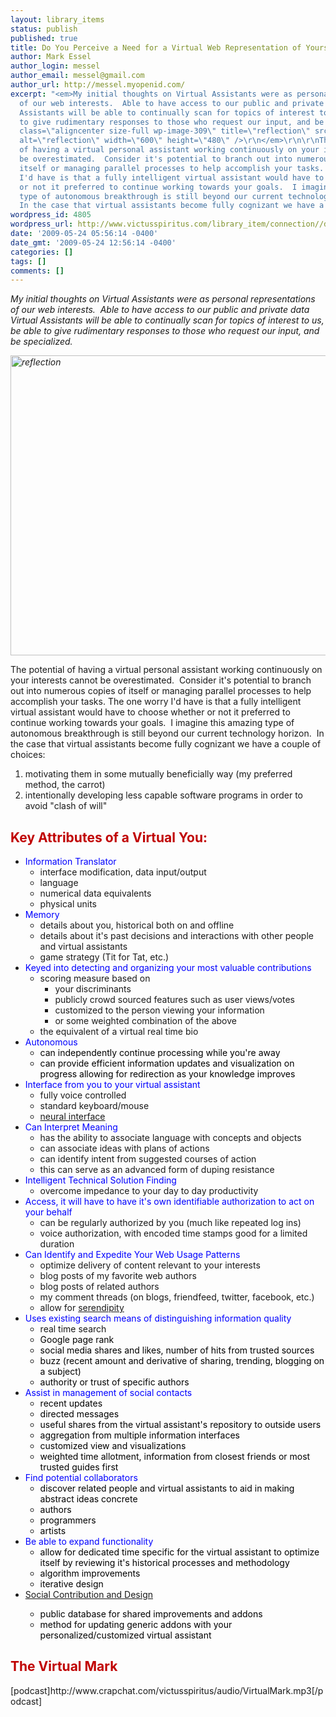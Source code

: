 ```yaml
---
layout: library_items
status: publish
published: true
title: Do You Perceive a Need for a Virtual Web Representation of Yourself?
author: Mark Essel
author_login: messel
author_email: messel@gmail.com
author_url: http://messel.myopenid.com/
excerpt: "<em>My initial thoughts on Virtual Assistants were as personal representations
  of our web interests.  Able to have access to our public and private data Virtual
  Assistants will be able to continually scan for topics of interest to us, be able
  to give rudimentary responses to those who request our input, and be specialized.</em>\r\n\r\n<em><img
  class=\"aligncenter size-full wp-image-309\" title=\"reflection\" src=\"http://www.victusspiritus.com/wp-content/uploads/2009/05/reflection.jpg\"
  alt=\"reflection\" width=\"600\" height=\"480\" />\r\n</em>\r\n\r\nThe potential
  of having a virtual personal assistant working continuously on your interests cannot
  be overestimated.  Consider it's potential to branch out into numerous copies of
  itself or managing parallel processes to help accomplish your tasks. The one worry
  I'd have is that a fully intelligent virtual assistant would have to choose whether
  or not it preferred to continue working towards your goals.  I imagine this amazing
  type of autonomous breakthrough is still beyond our current technology horizon. 
  In the case that virtual assistants become fully cognizant we have a couple of choices:"
wordpress_id: 4805
wordpress_url: http://www.victusspiritus.com/library_item/connection//do-you-perceive-a-need-for-a-virtual-web-representation-of-yourself/
date: '2009-05-24 05:56:14 -0400'
date_gmt: '2009-05-24 12:56:14 -0400'
categories: []
tags: []
comments: []
---
```

<p><em>My initial thoughts on Virtual Assistants were as personal representations of our web interests.  Able to have access to our public and private data Virtual Assistants will be able to continually scan for topics of interest to us, be able to give rudimentary responses to those who request our input, and be specialized.</em></p>
<p><em><img class="aligncenter size-full wp-image-309" title="reflection" src="http://www.victusspiritus.com/wp-content/uploads/2009/05/reflection.jpg" alt="reflection" width="600" height="480" /><br />
</em></p>
<p>The potential of having a virtual personal assistant working continuously on your interests cannot be overestimated.  Consider it's potential to branch out into numerous copies of itself or managing parallel processes to help accomplish your tasks. The one worry I'd have is that a fully intelligent virtual assistant would have to choose whether or not it preferred to continue working towards your goals.  I imagine this amazing type of autonomous breakthrough is still beyond our current technology horizon.  In the case that virtual assistants become fully cognizant we have a couple of choices:<a id="more"></a><a id="more-4805"></a></p>
<ol>
<li>motivating them in some mutually beneficially way (my preferred method, the carrot)</li>
<li>intentionally developing less capable software programs in order to avoid "clash of will"</li>
</ol>
<h2><span style="color: #c00000;">Key Attributes of a Virtual You:</span></h2>
<ul>
<li><span style="color: #0000ff;">Information Translator</span>
<ul>
<li>interface modification, data input/output</li>
<li>language</li>
<li>numerical data equivalents</li>
<li>physical units</li>
</ul>
</li>
<li><span style="color: #0000ff;">Memory </span>
<ul>
<li>details about you, historical both on and offline</li>
<li>details about it's past decisions and interactions with other people and virtual assistants</li>
<li>game strategy (Tit for Tat, etc.)</li>
</ul>
</li>
<li><span style="color: #0000ff;">Keyed into detecting and organizing your most valuable contributions </span>
<ul>
<li>scoring measure based on
<ul>
<li>your discriminants</li>
<li>publicly crowd sourced features such as user views/votes</li>
<li>customized to the person viewing your information</li>
<li>or some weighted combination of the above</li>
</ul>
</li>
<li>the equivalent of a virtual real time bio</li>
</ul>
</li>
<li><span style="color: #0000ff;">Autonomous</span>
<ul>
<li><span style="color: #0000ff;"><span style="color: #000000;">can independently continue processing while you're away</span></span></li>
<li><span style="color: #0000ff;"><span style="color: #000000;">can provide efficient information updates and visualization on progress allowing for redirection as your knowledge improves</span><br />
</span></li>
</ul>
</li>
<li><span style="color: #0000ff;">Interface from you to your virtual assistant</span>
<ul>
<li>fully voice controlled</li>
<li>standard keyboard/mouse</li>
<li><a href="http://www.squidoo.com/BrainWaveReader">neural interface</a></li>
</ul>
</li>
<li><span style="color: #0000ff;">Can Interpret Meaning </span>
<ul>
<li>has the ability to associate language with concepts and objects</li>
<li>can associate ideas with plans of actions</li>
<li>can identify intent from suggested courses of action</li>
<li>this can serve as an advanced form of duping resistance</li>
</ul>
</li>
<li><span style="color: #0000ff;">Intelligent Technical Solution Finding </span>
<ul>
<li>overcome impedance to your day to day productivity</li>
</ul>
</li>
<li><span style="color: #0000ff;">Access, it will have to have it's own identifiable authorization to act on your behalf </span>
<ul>
<li>can be regularly authorized by you (much like repeated log ins)</li>
<li>voice authorization, with encoded time stamps good for a limited duration</li>
</ul>
</li>
<li><span style="color: #0000ff;">Can Identify and Expedite Your Web Usage Patterns</span>
<ul>
<li>optimize delivery of content relevant to your interests</li>
<li>blog posts of my favorite web authors</li>
<li>blog posts of related authors</li>
<li>my comment threads (on blogs, friendfeed, twitter, facebook, etc.)</li>
<li>allow for <a href="http://www.victusspiritus.com/2009/04/23/serendipity-the-perfect-solution-you-never-thought-of/">serendipity</a></li>
</ul>
</li>
<li><span style="color: #0000ff;">Uses existing search means of distinguishing information quality</span>
<ul>
<li>real time search</li>
<li><span style="color: #0000ff;"><span style="color: #000000;">Google page rank</span></span></li>
<li><span style="color: #0000ff;"><span style="color: #000000;">social media shares and likes, </span></span><span style="color: #0000ff;"><span style="color: #000000;">number of hits from trusted sources</span></span></li>
<li><span style="color: #0000ff;"><span style="color: #000000;">buzz (recent amount and derivative of sharing, trending, blogging on a subject)</span></span></li>
<li><span style="color: #0000ff;"><span style="color: #000000;">authority or trust of specific authors<br />
</span></span></li>
</ul>
</li>
<li><span style="color: #0000ff;">Assist in management of social contacts</span>
<ul>
<li><span style="color: #0000ff;"><span style="color: #000000;">recent updates</span></span></li>
<li><span style="color: #0000ff;"><span style="color: #000000;">directed messages</span></span></li>
<li><span style="color: #0000ff;"><span style="color: #000000;">useful shares from the virtual assistant's repository to outside users</span></span></li>
<li><span style="color: #0000ff;"><span style="color: #000000;">aggregation from multiple information interfaces</span></span></li>
<li><span style="color: #0000ff;"><span style="color: #000000;">customized view and visualizations<br />
</span></span></li>
<li><span style="color: #0000ff;"><span style="color: #000000;">weighted time allotment, information from closest friends or most trusted guides first<br />
</span></span></li>
</ul>
</li>
<li><span style="color: #0000ff;">Find potential collaborators</span>
<ul>
<li><span style="color: #0000ff;"><span style="color: #000000;">discover related people and virtual assistants to aid in making abstract ideas concrete</span></span></li>
<li><span style="color: #0000ff;"><span style="color: #000000;">authors</span></span></li>
<li><span style="color: #0000ff;"><span style="color: #000000;">programmers</span></span></li>
<li><span style="color: #0000ff;"><span style="color: #000000;">artists<br />
</span></span></li>
</ul>
</li>
<li><span style="color: #0000ff;">Be able to expand functionality</span>
<ul>
<li><span style="color: #0000ff;"><span style="color: #000000;">allow for dedicated time specific for the virtual assistant to optimize itself by reviewing it's historical processes and methodology</span></span></li>
<li><span style="color: #0000ff;"><span style="color: #000000;">algorithm improvements</span></span></li>
<li><span style="color: #0000ff;"><span style="color: #000000;">iterative design</span></span></li>
</ul>
</li>
<li><span style="color: #0000ff;"><a href="http://www.victusspiritus.com/2009/03/29/social-media-will-be-the-dominant-design-focus-of-the-21st-century/">Social Contribution and Design</a><br />
</span></p>
<ul>
<li><span style="color: #0000ff;"><span style="color: #000000;">public database for shared improvements and addons</span></span></li>
<li><span style="color: #0000ff;"><span style="color: #000000;">method for updating generic addons with your personalized/customized virtual assistant<br />
</span></span></li>
</ul>
</li>
</ul>
<h2><span style="color: #c00000;">The Virtual Mark </span></h2>
<p>[podcast]http://www.crapchat.com/victusspiritus/audio/VirtualMark.mp3[/podcast]</p>

